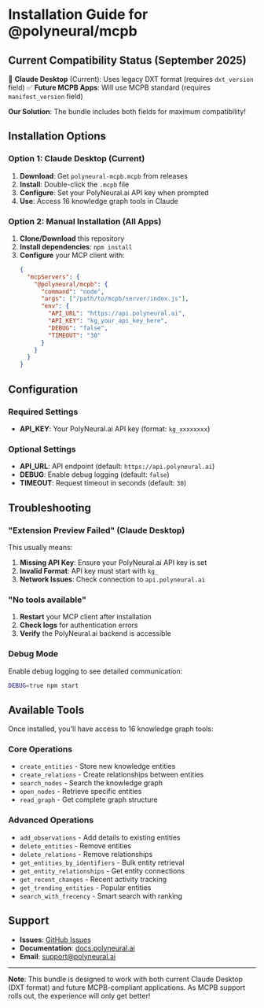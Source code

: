 # Installation Guide for @polyneural/mcpb

## Current Compatibility Status (September 2025)

🚫 **Claude Desktop** (Current): Uses legacy DXT format (requires `dxt_version` field)
✅ **Future MCPB Apps**: Will use MCPB standard (requires `manifest_version` field)

**Our Solution**: The bundle includes both fields for maximum compatibility!

## Installation Options

### Option 1: Claude Desktop (Current) 

1. **Download**: Get `polyneural-mcpb.mcpb` from releases
2. **Install**: Double-click the `.mcpb` file 
3. **Configure**: Set your PolyNeural.ai API key when prompted
4. **Use**: Access 16 knowledge graph tools in Claude

### Option 2: Manual Installation (All Apps)

1. **Clone/Download** this repository
2. **Install dependencies**: `npm install`
3. **Configure** your MCP client with:
   ```json
   {
     "mcpServers": {
       "@polyneural/mcpb": {
         "command": "node",
         "args": ["/path/to/mcpb/server/index.js"],
         "env": {
           "API_URL": "https://api.polyneural.ai",
           "API_KEY": "kg_your_api_key_here",
           "DEBUG": "false",
           "TIMEOUT": "30"
         }
       }
     }
   }
   ```

## Configuration

### Required Settings
- **API_KEY**: Your PolyNeural.ai API key (format: `kg_xxxxxxxx`)

### Optional Settings
- **API_URL**: API endpoint (default: `https://api.polyneural.ai`)
- **DEBUG**: Enable debug logging (default: `false`)
- **TIMEOUT**: Request timeout in seconds (default: `30`)

## Troubleshooting

### "Extension Preview Failed" (Claude Desktop)
This usually means:
1. **Missing API Key**: Ensure your PolyNeural.ai API key is set
2. **Invalid Format**: API key must start with `kg_`
3. **Network Issues**: Check connection to `api.polyneural.ai`

### "No tools available"
1. **Restart** your MCP client after installation
2. **Check logs** for authentication errors
3. **Verify** the PolyNeural.ai backend is accessible

### Debug Mode
Enable debug logging to see detailed communication:
```bash
DEBUG=true npm start
```

## Available Tools

Once installed, you'll have access to 16 knowledge graph tools:

### Core Operations
- `create_entities` - Store new knowledge entities
- `create_relations` - Create relationships between entities  
- `search_nodes` - Search the knowledge graph
- `open_nodes` - Retrieve specific entities
- `read_graph` - Get complete graph structure

### Advanced Operations  
- `add_observations` - Add details to existing entities
- `delete_entities` - Remove entities
- `delete_relations` - Remove relationships
- `get_entities_by_identifiers` - Bulk entity retrieval
- `get_entity_relationships` - Get entity connections
- `get_recent_changes` - Recent activity tracking
- `get_trending_entities` - Popular entities
- `search_with_frecency` - Smart search with ranking

## Support

- **Issues**: [GitHub Issues](https://github.com/PolyNeural-ai/mcpb/issues)
- **Documentation**: [docs.polyneural.ai](https://docs.polyneural.ai)
- **Email**: support@polyneural.ai

---

**Note**: This bundle is designed to work with both current Claude Desktop (DXT format) and future MCPB-compliant applications. As MCPB support rolls out, the experience will only get better!
